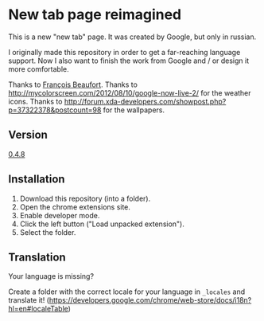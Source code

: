 New tab page reimagined
=========

This is a new "new tab" page. It was created by Google, but only in russian.

I originally made this repository in order to get a far-reaching language support. Now I also want to finish the work from Google and / or design it more comfortable.

Thanks to [François Beaufort](https://plus.google.com/u/0/100132233764003563318/posts/Weq1zNnoTmF).
Thanks to http://mycolorscreen.com/2012/08/10/google-now-live-2/ for the weather icons.
Thanks to http://forum.xda-developers.com/showpost.php?p=37322378&postcount=98 for the wallpapers.

Version
-

[0.4.8](https://chrome.google.com/webstore/detail/new-tab-page-reimagined/neonhjemlhmbajdlgmdfihfplekppkkm)

Installation
--------------

1. Download this repository (into a folder).
2. Open the chrome extensions site.
3. Enable developer mode.
4. Click the left button ("Load unpacked extension").
5. Select the folder.

Translation
--------------

Your language is missing?

Create a folder with the correct locale for your language in ```_locales``` and translate it! (https://developers.google.com/chrome/web-store/docs/i18n?hl=en#localeTable)
